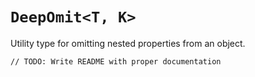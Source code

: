 # `DeepOmit<T, K>`

Utility type for omitting nested properties from an object.

`// TODO: Write README with proper documentation`
